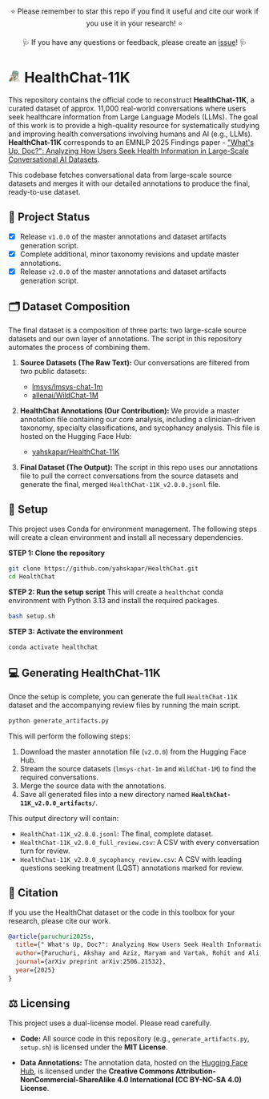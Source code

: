 <p align="center">
⭐ Please remember to star this repo if you find it useful and cite our work if you use it in your research! ⭐
</p>
<p align="center">
🩺 If you have any questions or feedback, please create an <a href="https://github.com/yahskapar/HealthChat/issues">issue</a>! 🩺
</p>

# <img src="./figures/title_icon.png" alt="HealthChat Icon" width="25" /> HealthChat-11K

This repository contains the official code to reconstruct **HealthChat-11K**, a curated dataset of approx. 11,000 real-world conversations where users seek healthcare information from Large Language Models (LLMs). The goal of this work is to provide a high-quality resource for systematically studying and improving health conversations involving humans and AI (e.g., LLMs). **HealthChat-11K** corresponds to an EMNLP 2025 Findings paper - ["What's Up, Doc?": Analyzing How Users Seek Health Information in Large-Scale Conversational AI Datasets](https://arxiv.org/abs/2506.21532).

This codebase fetches conversational data from large-scale source datasets and merges it with our detailed annotations to produce the final, ready-to-use dataset.

## 📝 Project Status

- [x] Release `v1.0.0` of the master annotations and dataset artifacts generation script.
- [x] Complete additional, minor taxonomy revisions and update master annotations.
- [x] Release `v2.0.0` of the master annotations and dataset artifacts generation script.

## 🗂️ Dataset Composition

The final dataset is a composition of three parts: two large-scale source datasets and our own layer of annotations. The script in this repository automates the process of combining them.

1.  **Source Datasets (The Raw Text):** Our conversations are filtered from two public datasets:
    * [lmsys/lmsys-chat-1m](https://huggingface.co/datasets/lmsys/lmsys-chat-1m)
    * [allenai/WildChat-1M](https://huggingface.co/datasets/allenai/WildChat-1M)

2.  **HealthChat Annotations (Our Contribution):** We provide a master annotation file containing our core analysis, including a clinician-driven taxonomy, specialty classifications, and sycophancy analysis. This file is hosted on the Hugging Face Hub:
    * [yahskapar/HealthChat-11K](https://huggingface.co/datasets/yahskapar/HealthChat-11K)

3.  **Final Dataset (The Output):** The script in this repo uses our annotations file to pull the correct conversations from the source datasets and generate the final, merged `HealthChat-11K_v2.0.0.jsonl` file.

## 🔧 Setup

This project uses Conda for environment management. The following steps will create a clean environment and install all necessary dependencies.

**STEP 1: Clone the repository**
```bash
git clone https://github.com/yahskapar/HealthChat.git
cd HealthChat
```

**STEP 2: Run the setup script**
This will create a `healthchat` conda environment with Python 3.13 and install the required packages.
```bash
bash setup.sh
```

**STEP 3: Activate the environment**
```bash
conda activate healthchat
```

## 💻 Generating HealthChat-11K

Once the setup is complete, you can generate the full `HealthChat-11K` dataset and the accompanying review files by running the main script.

```bash
python generate_artifacts.py
```

This will perform the following steps:
1.  Download the master annotation file (`v2.0.0`) from the Hugging Face Hub.
2.  Stream the source datasets (`lmsys-chat-1m` and `WildChat-1M`) to find the required conversations.
3.  Merge the source data with the annotations.
4.  Save all generated files into a new directory named **`HealthChat-11K_v2.0.0_artifacts/`**.

This output directory will contain:
* `HealthChat-11K_v2.0.0.jsonl`: The final, complete dataset.
* `HealthChat-11K_v2.0.0_full_review.csv`: A CSV with every conversation turn for review.
* `HealthChat-11K_v2.0.0_sycophancy_review.csv`: A CSV with leading questions seeking treatment (LQST) annotations marked for review.

## 📜 Citation

If you use the HealthChat dataset or the code in this toolbox for your research, please cite our work.
```bibtex
@article{paruchuri2025s,
  title={" What's Up, Doc?": Analyzing How Users Seek Health Information in Large-Scale Conversational AI Datasets},
  author={Paruchuri, Akshay and Aziz, Maryam and Vartak, Rohit and Ali, Ayman and Uchehara, Best and Liu, Xin and Chatterjee, Ishan and Agrawal, Monica},
  journal={arXiv preprint arXiv:2506.21532},
  year={2025}
}
```

## ⚖️ Licensing

This project uses a dual-license model. Please read carefully.

* **Code:** All source code in this repository (e.g., `generate_artifacts.py`, `setup.sh`) is licensed under the **MIT License**.

* **Data Annotations:** The annotation data, hosted on the [Hugging Face Hub](https://huggingface.co/datasets/yahskapar/HealthChat-11K), is licensed under the **Creative Commons Attribution-NonCommercial-ShareAlike 4.0 International (CC BY-NC-SA 4.0) License**.